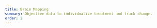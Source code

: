 ```yaml
---
title: Brain Mapping
summary: Objective data to individualize treatment and track change.
order: 2
---
```

